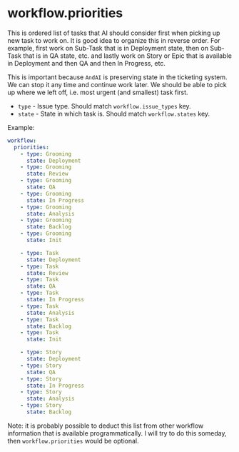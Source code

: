 # workflow.priorities

This is ordered list of tasks that AI should consider first when picking up new task to work on.
It is good idea to organize this in reverse order. For example, first work on Sub-Task that is in Deployment state, then on Sub-Task that is in QA state, etc.
and lastly work on Story or Epic that is available in Deployment and then QA and then In Progress, etc.

This is important because `AndAI` is preserving state in the ticketing system. We can stop it any time and continue work later.
We should be able to pick up where we left off, i.e. most urgent (and smallest) task first.

- `type` - Issue type. Should match `workflow.issue_types` key.
- `state` - State in which task is. Should match `workflow.states` key.

Example:
```yaml
workflow:
  priorities:
    - type: Grooming
      state: Deployment
    - type: Grooming
      state: Review
    - type: Grooming
      state: QA
    - type: Grooming
      state: In Progress
    - type: Grooming
      state: Analysis
    - type: Grooming
      state: Backlog
    - type: Grooming
      state: Init

    - type: Task
      state: Deployment
    - type: Task
      state: Review
    - type: Task
      state: QA
    - type: Task
      state: In Progress
    - type: Task
      state: Analysis
    - type: Task
      state: Backlog
    - type: Task
      state: Init

    - type: Story
      state: Deployment
    - type: Story
      state: QA
    - type: Story
      state: In Progress
    - type: Story
      state: Analysis
    - type: Story
      state: Backlog
```

Note: it is probably possible to deduct this list from other workflow information that is available programmatically.
I will try to do this someday, then `workflow.priorities` would be optional.
